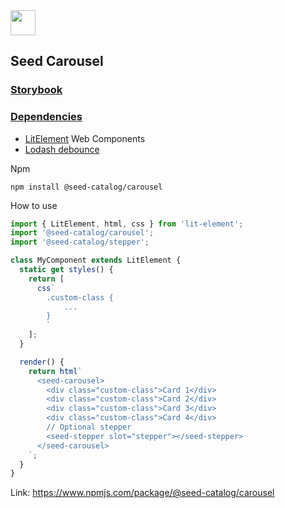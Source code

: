 <img src="https://cdn.jsdelivr.net/gh/vicdata4/doc-template/assets/seed-icon.png" width="40">

## Seed Carousel
### [Storybook](https://vicdata4.github.io/seed-catalog/?path=/story/seed-catalog--carousel)

### [Dependencies](package.json)

- [LitElement](https://lit-element.polymer-project.org) Web Components
- [Lodash debounce]()

Npm

```
npm install @seed-catalog/carousel
```

How to use

```js
import { LitElement, html, css } from 'lit-element';
import '@seed-catalog/carousel';
import '@seed-catalog/stepper';

class MyComponent extends LitElement {
  static get styles() {
    return [
      css`
        .custom-class {
            ...
        }
        `
    ];
  }

  render() {
    return html`
      <seed-carousel>
        <div class="custom-class">Card 1</div>
        <div class="custom-class">Card 2</div>
        <div class="custom-class">Card 3</div>
        <div class="custom-class">Card 4</div>
        // Optional stepper
        <seed-stepper slot="stepper"></seed-stepper>
      </seed-carousel>
    `;
  }
}
```

Link: https://www.npmjs.com/package/@seed-catalog/carousel